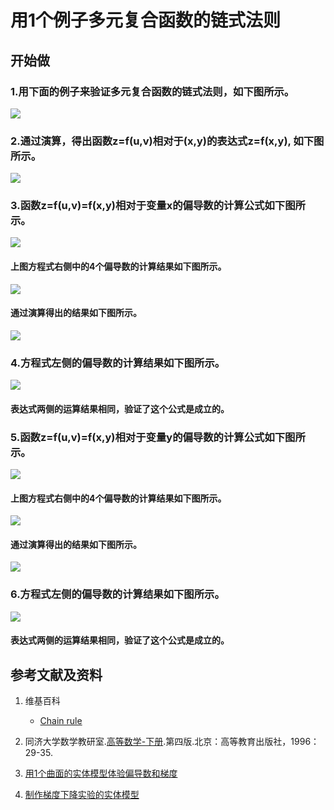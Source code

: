 ﻿# 用1个例子多元复合函数的链式法则

## 开始做

### 1.用下面的例子来验证多元复合函数的链式法则，如下图所示。

![](/images/微分/用1个例子验证多元复合函数的链式法则/1a.jpg)

### 2.通过演算，得出函数z=f(u,v)相对于(x,y)的表达式z=f(x,y), 如下图所示。

![](/images/微分/用1个例子验证多元复合函数的链式法则/2a.jpg)

### 3.函数z=f(u,v)=f(x,y)相对于变量x的偏导数的计算公式如下图所示。

![](/images/微分/用1个例子验证多元复合函数的链式法则/3a1.jpg)

#### 上图方程式右侧中的4个偏导数的计算结果如下图所示。

![](/images/微分/用1个例子验证多元复合函数的链式法则/3a2.jpg)

#### 通过演算得出的结果如下图所示。

![](/images/微分/用1个例子验证多元复合函数的链式法则/3a3.jpg)

### 4.方程式左侧的偏导数的计算结果如下图所示。

![](/images/微分/用1个例子验证多元复合函数的链式法则/4a.jpg)

####  表达式两侧的运算结果相同，验证了这个公式是成立的。

### 5.函数z=f(u,v)=f(x,y)相对于变量y的偏导数的计算公式如下图所示。

![](/images/微分/用1个例子验证多元复合函数的链式法则/5a1.jpg)

####  上图方程式右侧中的4个偏导数的计算结果如下图所示。

![](/images/微分/用1个例子验证多元复合函数的链式法则/5a2.jpg)

#### 通过演算得出的结果如下图所示。

![](/images/微分/用1个例子验证多元复合函数的链式法则/5a3.jpg)

### 6.方程式左侧的偏导数的计算结果如下图所示。

![](/images/微分/用1个例子验证多元复合函数的链式法则/6a.jpg)

####  表达式两侧的运算结果相同，验证了这个公式是成立的。

## 参考文献及资料

1. 维基百科
	- [Chain rule](https://en.wikipedia.org/wiki/Chain_rule) 

2. 同济大学数学教研室.[高等数学-下册](https://detail.tmall.com/item.htm?id=525483327249&user_id=2356231674&cat_id=2&is_b=1&rn=c22d04c8ada653c4dd3fd99a1597c763).第四版.北京：高等教育出版社，1996：29-35.

3. [用1个曲面的实体模型体验偏导数和梯度](https://github.com/quanbinn/Learn-Mathematical-Olympiad-The-Interactive-Way/blob/master/chapters/%E5%BE%AE%E5%88%86/%E7%94%A81%E4%B8%AA%E6%9B%B2%E9%9D%A2%E7%9A%84%E5%AE%9E%E4%BD%93%E6%A8%A1%E5%9E%8B%E4%BD%93%E9%AA%8C%E5%81%8F%E5%AF%BC%E6%95%B0%E5%92%8C%E6%A2%AF%E5%BA%A6.md)

4. [制作梯度下降实验的实体模型](https://github.com/quanbinn/Learn-Mathematical-Olympiad-The-Interactive-Way/blob/master/chapters/%E5%BE%AE%E5%88%86/%E5%88%B6%E4%BD%9C%E6%A2%AF%E5%BA%A6%E4%B8%8B%E9%99%8D%E5%AE%9E%E9%AA%8C%E7%9A%84%E5%AE%9E%E4%BD%93%E6%A8%A1%E5%9E%8B.md)

